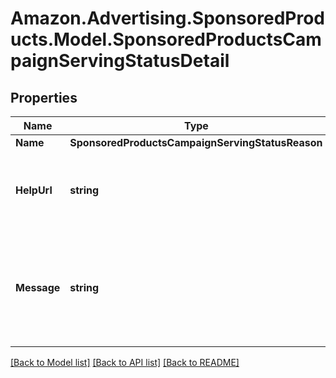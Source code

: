 # Amazon.Advertising.SponsoredProducts.Model.SponsoredProductsCampaignServingStatusDetail

## Properties

Name | Type | Description | Notes
------------ | ------------- | ------------- | -------------
**Name** | **SponsoredProductsCampaignServingStatusReason** |  | [optional] 
**HelpUrl** | **string** | A URL with additional information about the status identifier. | [optional] 
**Message** | **string** | A human-readable description of the status identifier specified in the name field. | [optional] 

[[Back to Model list]](../README.md#documentation-for-models) [[Back to API list]](../README.md#documentation-for-api-endpoints) [[Back to README]](../README.md)

